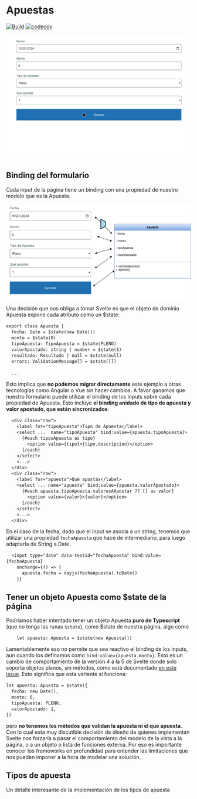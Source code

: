 # Apuestas

[![Build](https://github.com/uqbar-project/eg-apuestas-svelte/actions/workflows/build.yml/badge.svg)](https://github.com/uqbar-project/eg-apuestas-svelte/actions/workflows/build.yml) [![codecov](https://codecov.io/gh/uqbar-project/eg-apuestas-svelte/graph/badge.svg?token=5kQDNFDROQ)](https://codecov.io/gh/uqbar-project/eg-apuestas-svelte)

![demo](./video/demo.gif)

## Binding del formulario

Cada input de la página tiene un binding con una propiedad de nuestro modelo que es la Apuesta. 

![binding](./images/Apuestas.binding.png)

Una decisión que nos obliga a tomar Svelte es que el objeto de dominio Apuesta expone cada atributo como un $state:

```svelte
export class Apuesta {
  fecha: Date = $state(new Date())
  monto = $state(0)
  tipoApuesta: TipoApuesta = $state(PLENO)
  valorApostado: string | number = $state(1)
  resultado: Resultado | null = $state(null)
  errors: ValidationMessage[] = $state([])

  ...
```

Esto implica que **no podemos migrar directamente** este ejemplo a otras tecnologías como Angular o Vue sin hacer cambios. A favor ganamos que nuestro formulario puede utilizar el binding de los inputs sobre cada propiedad de Apuesta. Esto incluye **el binding anidado de tipo de apuesta y valor apostado, que están sincronizados**:

```svelte
  <div class="row">
    <label for="tipoApuesta">Tipo de Apuesta</label>
    <select ...  name="tipoApuesta" bind:value={apuesta.tipoApuesta}>
      {#each tiposApuesta as tipo}
        <option value={tipo}>{tipo.descripcion}</option>
      {/each}
    </select>
    <...>
  </div>
  <div class="row">
    <label for="apuesta">Qué apostás</label>
    <select ... name="apuesta" bind:value={apuesta.valorApostado}>
      {#each apuesta.tipoApuesta.valoresAApostar ?? [] as valor}
        <option value={valor}>{valor}</option>
      {/each}
    </select>
    <...>
  </div>
```

En el caso de la fecha, dado que el input se asocia a un string, tenemos que utilizar una propiedad `fechaApuesta` que hace de intermediario, para luego adaptarla de String a Date.

```svelte
  <input type="date" data-testid="fechaApuesta" bind:value={fechaApuesta}
    onchange={() => {
      apuesta.fecha = dayjs(fechaApuesta).toDate()
    }}
```

## Tener un objeto Apuesta como $state de la página

Podríamos haber intentado tener un objeto Apuesta **puro de Typescript** (que no tenga las runas `$state`), como $state de nuestra página, algo como

```svelte
	let apuesta: Apuesta = $state(new Apuesta())
```

Lamentablemente eso no permite que sea reactivo el binding de los inputs, aun cuando los definamos como `bind:value={apuesta.monto}`. Esto es un cambio de comportamiento de la versión 4 a la 5 de Svelte donde solo soporta objetos planos, sin métodos, como está documentado [en este issue](https://github.com/sveltejs/svelte/issues/10560). Esto significa que esta variante sí funciona:

```svelte
let apuesta: Apuesta = $state({
  fecha: new Date(),
  monto: 0,
  tipoApuesta: PLENO,
  valorApostado: 1,
})
```

pero **no tenemos los métodos que validan la apuesta ni el que apuesta**. Con lo cual esta muy discutible decisión de diseño de quienes implementan Svelte nos forzaría a pasar el comportamiento del modelo de la vista a la página, o a un objeto o lista de funciones externa. Por eso es importante conocer los frameworks en profundidad para entender las limitaciones que nos pueden imponer a la hora de modelar una solución.

## Tipos de apuesta

Un detalle interesante de la implementación de los tipos de apuesta 